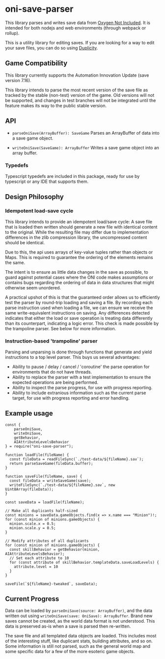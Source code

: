 # oni-save-parser

This library parses and writes save data from [Oxygen Not Included](https://www.klei.com/games/oxygen-not-included). It is intended for both nodejs and web environments (through webpack or rollup).

This is a utility library for editing saves. If you are looking for a way to edit your save files, you can do so using [Duplicity](https://github.com/RoboPhred/oni-duplicity).

## Game Compatibility

This library currently supports the Automation Innovation Update (save version 7.16).

This library intends to parse the most recent version of the save file as tracked by the stable (non-test) version of the game. Old versions will not be supported, and changes in test branches will not be integrated until the feature makes its way to the public stable version.

## API

- `parseOniSave(ArrayBuffer): SaveGame`
  Parses an ArrayBuffer of data into a save game object.

- `writeOniSave(SaveGame): ArrayBuffer`
  Writes a save game object into an array buffer.

### Typedefs

Typescript typedefs are included in this package, ready for use by typescript or any IDE that supports them.

## Design Philosophy

### Idempotent load-save cycle

This library intends to provide an idempotent load/save cycle: A save file that is loaded then written should generate a new file with identical content to the original. While the resulting file may differ due to implementation differences in the zlib compression library, the uncompressed content should be identical.

Due to this, the api uses arrays of key-value tuples rather than objects or Maps. This is required to guarantee the ordering of the elements remains the same.

The intent is to ensure as little data changes in the save as possible, to guard against potential cases where the ONI code makes assumptions or contains bugs regarding the ordering of data in data structures that might otherwise seem unordered.

A practical upshot of this is that the guaranteed order allows us to efficiently test the parser by round-trip loading and saving a file. By recording each parse instruction used when loading a file, we can ensure we receive the same write-equivalent instructions on saving. Any differences detected indicates that either the load or save operation is treating data differently than its counterpart, indicating a logic error. This check is made possible by the trampoline parser. See below for more information.

### Instruction-based 'trampoline' parser

Parsing and unparsing is done through functions that generate and yield instructions to a top level parser. This buys us several advantages:

- Ability to pause / delay / cancel / 'coroutine' the parse operation for environments that do not have threads.
- Ability to replace the parser with a test implementation to ensure the expected operations are being performed.
- Ability to inspect the parse progress, for use with progress reporting.
- Ability to include extranious information such as the current parse target, for use with progress reporting and error handling.

## Example usage

```
const {
    parseOniSave,
    writeOniSave,
    getBehavior,
    AIAttributeLevelsBehavior
} = require("oni-save-parser");

function loadFile(fileName) {
  const fileData = readFileSync(`./test-data/${fileName}.sav`);
  return parseSaveGame(fileData.buffer);
}

function saveFile(fileName, save) {
  const fileData = writeSaveGame(save);
  writeFileSync(`./test-data/${fileName}.sav`, new Uint8Array(fileData));
}

const saveData = loadFile(fileName);

// Make all duplicants half-sized
const minions = saveData.gameObjects.find(x => x.name === "Minion")!;
for (const minion of minions.gameObjects) {
  minion.scale.x = 0.5;
  minion.scale.y = 0.5;
}

// Modify attributes of all duplicants
for (const minion of minions.gameObjects) {
  const skillBehavior = getBehavior(minion, AIAttributeLevelsBehavior);
  // Set each attribute to 10
  for (const attribute of skillBehavior.templateData.saveLoadLevels) {
    attribute.level = 10
  }
}

saveFile(`${fileName}-tweaked`, saveData);
```

## Current Progress

Data can be loaded by `parseOniSave(source: ArrayBuffer)`, and the data written out using `writeOniSave(save: OniSave): ArrayBuffer`.
Brand new saves cannot be created, as the world data format is not understood. This data is preserved as-is when a save is parsed then re-written.

The save file and all templated data objects are loaded.
This includes most of the interesting stuff, like duplicant stats, building attributes, and so on.
Some information is still not parsed, such as the general world map and some specific data for a few of
the more esoteric game objects.
